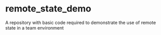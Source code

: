 # remote_state_demo
A repository with basic code required to demonstrate the use of remote state in a team environment
